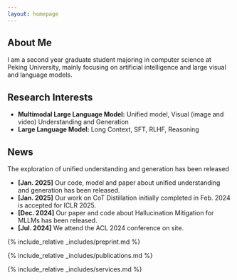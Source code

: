 ```yaml
---
layout: homepage
---
```


## About Me

I am a second year graduate student majoring in computer science at Peking University, mainly focusing on artificial intelligence and large visual and language models.

## Research Interests

- **Multimodal Large Language Model:** Unified model, Visual (image and video) Understanding and Generation
- **Large Language Model:** Long Context, SFT, RLHF, Reasoning

## News



The exploration of unified understanding and generation has been released

- **[Jan. 2025]** Our code, model and paper about unified understanding and generation has been released.
- **[Jan. 2025]** Our work on CoT Distillation initially completed in Feb. 2024 is accepted for ICLR 2025.
- **[Dec. 2024]** Our paper and code about Hallucination Mitigation for MLLMs has been released.
- **[Jul. 2024]** We attend the ACL 2024 conference on site.


{% include_relative _includes/preprint.md %}

{% include_relative _includes/publications.md %}

{% include_relative _includes/services.md %}

